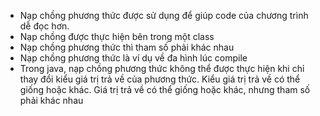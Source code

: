 - Nạp chồng phương thức được sử dụng để giúp code của chương trình dễ đọc hơn.
- Nạp chồng được thực hiện bên trong một class
- Nạp chồng phương thức thì tham số phải khác nhau
- Nạp chồng phương thức là ví dụ về đa hình lúc compile
- Trong java, nạp chồng phương thức không thể được thực hiện khi chỉ thay đổi kiểu giá trị trả về của phương thức.
  Kiểu giá trị trả về có thể giống hoặc khác. Giá trị trả về có thể giống hoặc khác, nhưng tham số phải khác nhau